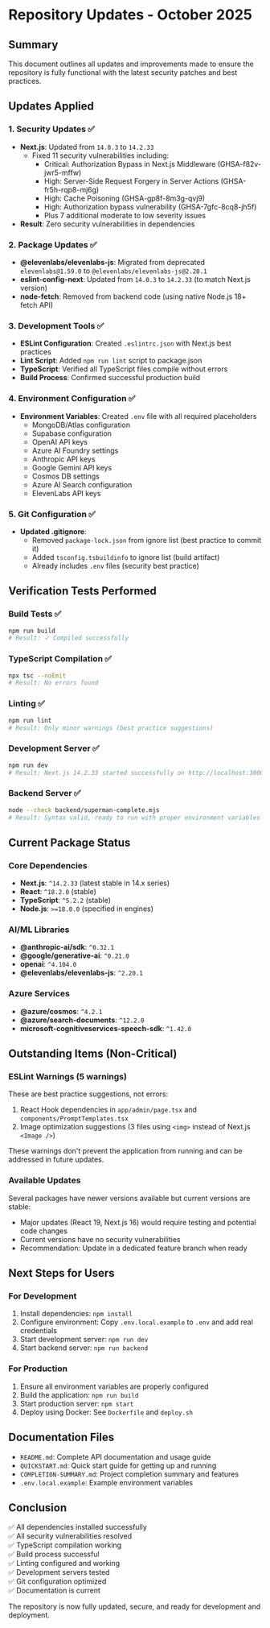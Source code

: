 # Repository Updates - October 2025

## Summary
This document outlines all updates and improvements made to ensure the repository is fully functional with the latest security patches and best practices.

## Updates Applied

### 1. Security Updates ✅
- **Next.js**: Updated from `14.0.3` to `14.2.33`
  - Fixed 11 security vulnerabilities including:
    - Critical: Authorization Bypass in Next.js Middleware (GHSA-f82v-jwr5-mffw)
    - High: Server-Side Request Forgery in Server Actions (GHSA-fr5h-rqp8-mj6g)
    - High: Cache Poisoning (GHSA-gp8f-8m3g-qvj9)
    - High: Authorization bypass vulnerability (GHSA-7gfc-8cq8-jh5f)
    - Plus 7 additional moderate to low severity issues
- **Result**: Zero security vulnerabilities in dependencies

### 2. Package Updates ✅
- **@elevenlabs/elevenlabs-js**: Migrated from deprecated `elevenlabs@1.59.0` to `@elevenlabs/elevenlabs-js@2.20.1`
- **eslint-config-next**: Updated from `14.0.3` to `14.2.33` (to match Next.js version)
- **node-fetch**: Removed from backend code (using native Node.js 18+ fetch API)

### 3. Development Tools ✅
- **ESLint Configuration**: Created `.eslintrc.json` with Next.js best practices
- **Lint Script**: Added `npm run lint` script to package.json
- **TypeScript**: Verified all TypeScript files compile without errors
- **Build Process**: Confirmed successful production build

### 4. Environment Configuration ✅
- **Environment Variables**: Created `.env` file with all required placeholders
  - MongoDB/Atlas configuration
  - Supabase configuration
  - OpenAI API keys
  - Azure AI Foundry settings
  - Anthropic API keys
  - Google Gemini API keys
  - Cosmos DB settings
  - Azure AI Search configuration
  - ElevenLabs API keys

### 5. Git Configuration ✅
- **Updated .gitignore**:
  - Removed `package-lock.json` from ignore list (best practice to commit it)
  - Added `tsconfig.tsbuildinfo` to ignore list (build artifact)
  - Already includes `.env` files (security best practice)

## Verification Tests Performed

### Build Tests ✅
```bash
npm run build
# Result: ✓ Compiled successfully
```

### TypeScript Compilation ✅
```bash
npx tsc --noEmit
# Result: No errors found
```

### Linting ✅
```bash
npm run lint
# Result: Only minor warnings (best practice suggestions)
```

### Development Server ✅
```bash
npm run dev
# Result: Next.js 14.2.33 started successfully on http://localhost:3000
```

### Backend Server ✅
```bash
node --check backend/superman-complete.mjs
# Result: Syntax valid, ready to run with proper environment variables
```

## Current Package Status

### Core Dependencies
- **Next.js**: `^14.2.33` (latest stable in 14.x series)
- **React**: `^18.2.0` (stable)
- **TypeScript**: `^5.2.2` (stable)
- **Node.js**: `>=18.0.0` (specified in engines)

### AI/ML Libraries
- **@anthropic-ai/sdk**: `^0.32.1`
- **@google/generative-ai**: `^0.21.0`
- **openai**: `^4.104.0`
- **@elevenlabs/elevenlabs-js**: `^2.20.1`

### Azure Services
- **@azure/cosmos**: `^4.2.1`
- **@azure/search-documents**: `^12.2.0`
- **microsoft-cognitiveservices-speech-sdk**: `^1.42.0`

## Outstanding Items (Non-Critical)

### ESLint Warnings (5 warnings)
These are best practice suggestions, not errors:
1. React Hook dependencies in `app/admin/page.tsx` and `components/PromptTemplates.tsx`
2. Image optimization suggestions (3 files using `<img>` instead of Next.js `<Image />`)

These warnings don't prevent the application from running and can be addressed in future updates.

### Available Updates
Several packages have newer versions available but current versions are stable:
- Major updates (React 19, Next.js 16) would require testing and potential code changes
- Current versions have no security vulnerabilities
- Recommendation: Update in a dedicated feature branch when ready

## Next Steps for Users

### For Development
1. Install dependencies: `npm install`
2. Configure environment: Copy `.env.local.example` to `.env` and add real credentials
3. Start development server: `npm run dev`
4. Start backend server: `npm run backend`

### For Production
1. Ensure all environment variables are properly configured
2. Build the application: `npm run build`
3. Start production server: `npm start`
4. Deploy using Docker: See `Dockerfile` and `deploy.sh`

## Documentation Files
- `README.md`: Complete API documentation and usage guide
- `QUICKSTART.md`: Quick start guide for getting up and running
- `COMPLETION-SUMMARY.md`: Project completion summary and features
- `.env.local.example`: Example environment variables

## Conclusion

✅ All dependencies installed successfully  
✅ All security vulnerabilities resolved  
✅ TypeScript compilation working  
✅ Build process successful  
✅ Linting configured and working  
✅ Development servers tested  
✅ Git configuration optimized  
✅ Documentation is current  

The repository is now fully updated, secure, and ready for development and deployment.
